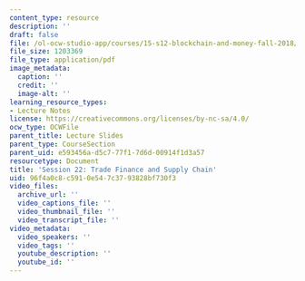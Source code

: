 ```yaml
---
content_type: resource
description: ''
draft: false
file: /ol-ocw-studio-app/courses/15-s12-blockchain-and-money-fall-2018/96f4a0c8c5910e547c3793828bf730f3_MIT15_S12F18_ses22.pdf
file_size: 1203369
file_type: application/pdf
image_metadata:
  caption: ''
  credit: ''
  image-alt: ''
learning_resource_types:
- Lecture Notes
license: https://creativecommons.org/licenses/by-nc-sa/4.0/
ocw_type: OCWFile
parent_title: Lecture Slides
parent_type: CourseSection
parent_uid: e593456a-d5c7-77f1-7d6d-00914f1d3a57
resourcetype: Document
title: 'Session 22: Trade Finance and Supply Chain'
uid: 96f4a0c8-c591-0e54-7c37-93828bf730f3
video_files:
  archive_url: ''
  video_captions_file: ''
  video_thumbnail_file: ''
  video_transcript_file: ''
video_metadata:
  video_speakers: ''
  video_tags: ''
  youtube_description: ''
  youtube_id: ''
---
```

